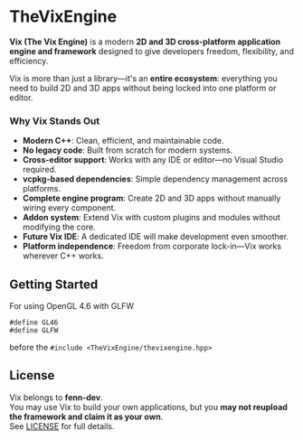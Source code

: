 # TheVixEngine

**Vix (The Vix Engine)** is a modern **2D and 3D cross-platform application engine and framework** designed to give developers freedom, flexibility, and efficiency.  

Vix is more than just a library—it's an **entire ecosystem**: everything you need to build 2D and 3D apps without being locked into one platform or editor.  

### Why Vix Stands Out
- **Modern C++**: Clean, efficient, and maintainable code.  
- **No legacy code**: Built from scratch for modern systems.  
- **Cross-editor support**: Works with any IDE or editor—no Visual Studio required.  
- **vcpkg-based dependencies**: Simple dependency management across platforms.  
- **Complete engine program**: Create 2D and 3D apps without manually wiring every component.  
- **Addon system**: Extend Vix with custom plugins and modules without modifying the core.  
- **Future Vix IDE**: A dedicated IDE will make development even smoother.  
- **Platform independence**: Freedom from corporate lock-in—Vix works wherever C++ works.  

## Getting Started
For using OpenGL 4.6 with GLFW
```
#define GL46
#define GLFW
```
before the
``` #include <TheVixEngine/thevixengine.hpp> ```

## License
Vix belongs to **fenn-dev**.  
You may use Vix to build your own applications, but you **may not reupload the framework and claim it as your own**.  
See [LICENSE](LICENSE) for full details.